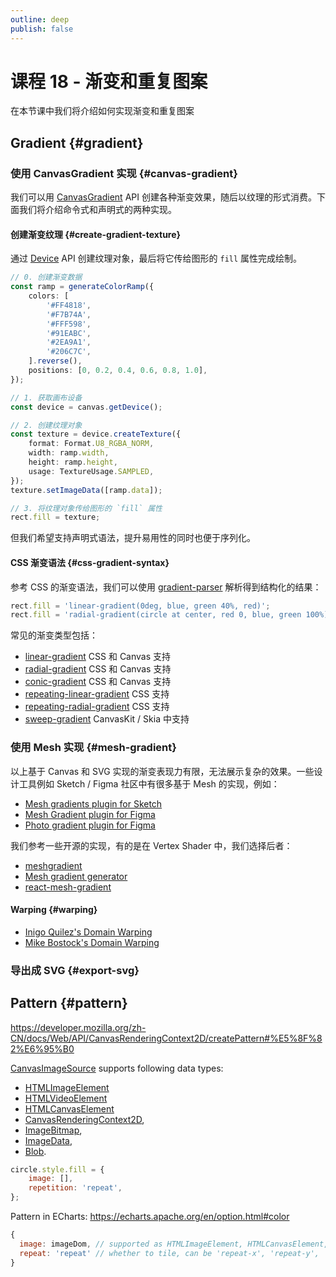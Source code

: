 ```yaml
---
outline: deep
publish: false
---
```


<script setup>
import Gradient from '../../components/Gradient.vue';
import DeclarativeGradient from '../../components/DeclarativeGradient.vue';
</script>

# 课程 18 - 渐变和重复图案

在本节课中我们将介绍如何实现渐变和重复图案

## Gradient {#gradient}

### 使用 CanvasGradient 实现 {#canvas-gradient}

我们可以用 [CanvasGradient] API 创建各种渐变效果，随后以纹理的形式消费。下面我们将介绍命令式和声明式的两种实现。

#### 创建渐变纹理 {#create-gradient-texture}

通过 [Device] API 创建纹理对象，最后将它传给图形的 `fill` 属性完成绘制。

```ts
// 0. 创建渐变数据
const ramp = generateColorRamp({
    colors: [
        '#FF4818',
        '#F7B74A',
        '#FFF598',
        '#91EABC',
        '#2EA9A1',
        '#206C7C',
    ].reverse(),
    positions: [0, 0.2, 0.4, 0.6, 0.8, 1.0],
});

// 1. 获取画布设备
const device = canvas.getDevice();

// 2. 创建纹理对象
const texture = device.createTexture({
    format: Format.U8_RGBA_NORM,
    width: ramp.width,
    height: ramp.height,
    usage: TextureUsage.SAMPLED,
});
texture.setImageData([ramp.data]);

// 3. 将纹理对象传给图形的 `fill` 属性
rect.fill = texture;
```

<Gradient />

但我们希望支持声明式语法，提升易用性的同时也便于序列化。

#### CSS 渐变语法 {#css-gradient-syntax}

参考 CSS 的渐变语法，我们可以使用 [gradient-parser] 解析得到结构化的结果：

```ts
rect.fill = 'linear-gradient(0deg, blue, green 40%, red)';
rect.fill = 'radial-gradient(circle at center, red 0, blue, green 100%)';
```

常见的渐变类型包括：

-   [linear-gradient] CSS 和 Canvas 支持
-   [radial-gradient] CSS 和 Canvas 支持
-   [conic-gradient] CSS 和 Canvas 支持
-   [repeating-linear-gradient] CSS 支持
-   [repeating-radial-gradient] CSS 支持
-   [sweep-gradient] CanvasKit / Skia 中支持

<DeclarativeGradient />

### 使用 Mesh 实现 {#mesh-gradient}

以上基于 Canvas 和 SVG 实现的渐变表现力有限，无法展示复杂的效果。一些设计工具例如 Sketch / Figma 社区中有很多基于 Mesh 的实现，例如：

-   [Mesh gradients plugin for Sketch]
-   [Mesh Gradient plugin for Figma]
-   [Photo gradient plugin for Figma]

我们参考一些开源的实现，有的是在 Vertex Shader 中，我们选择后者：

-   [meshgradient]
-   [Mesh gradient generator]
-   [react-mesh-gradient]

#### Warping {#warping}

-   [Inigo Quilez's Domain Warping]
-   [Mike Bostock's Domain Warping]

### 导出成 SVG {#export-svg}

## Pattern {#pattern}

<https://developer.mozilla.org/zh-CN/docs/Web/API/CanvasRenderingContext2D/createPattern#%E5%8F%82%E6%95%B0>

[CanvasImageSource](https://developer.mozilla.org/zh-CN/docs/Web/API/CanvasImageSource) supports following data types:

-   [HTMLImageElement](https://developer.mozilla.org/zh-CN/docs/Web/API/HTMLImageElement)
-   [HTMLVideoElement](https://developer.mozilla.org/zh-CN/docs/Web/API/HTMLVideoElement)
-   [HTMLCanvasElement](https://developer.mozilla.org/zh-CN/docs/Web/API/HTMLCanvasElement)
-   [CanvasRenderingContext2D](https://developer.mozilla.org/zh-CN/docs/Web/API/CanvasRenderingContext2D),
-   [ImageBitmap](https://developer.mozilla.org/zh-CN/docs/Web/API/ImageBitmap),
-   [ImageData](https://developer.mozilla.org/zh-CN/docs/Web/API/ImageData),
-   [Blob](https://developer.mozilla.org/zh-CN/docs/Web/API/Blob).

```js
circle.style.fill = {
    image: [],
    repetition: 'repeat',
};
```

Pattern in ECharts: <https://echarts.apache.org/en/option.html#color>

```js
{
  image: imageDom, // supported as HTMLImageElement, HTMLCanvasElement, but not path string of SVG
  repeat: 'repeat' // whether to tile, can be 'repeat-x', 'repeat-y', 'no-repeat'
}
```

[CanvasGradient]: https://developer.mozilla.org/en-US/docs/Web/API/CanvasGradient
[Device]: /zh/reference/canvas#getdevice
[linear-gradient]: https://developer.mozilla.org/zh-CN/docs/Web/CSS/gradient/linear-gradient
[radial-gradient]: https://developer.mozilla.org/zh-CN/docs/Web/CSS/gradient/radial-gradient
[repeating-linear-gradient]: https://developer.mozilla.org/zh-CN/docs/Web/CSS/gradient/repeating-linear-gradient
[repeating-radial-gradient]: https://developer.mozilla.org/en-US/docs/Web/CSS/gradient/repeating-radial-gradient
[conic-gradient]: https://developer.mozilla.org/zh-CN/docs/Web/CSS/gradient/conic-gradient
[sweep-gradient]: https://stackoverflow.com/questions/44912075/sweep-gradient-what-it-is-and-its-examples
[gradient-parser]: https://github.com/rafaelcaricio/gradient-parser
[Mesh gradients plugin for Sketch]: https://www.meshgradients.com/
[Mesh Gradient plugin for Figma]: https://www.figma.com/community/plugin/958202093377483021/mesh-gradient
[Photo gradient plugin for Figma]: https://www.figma.com/community/plugin/1438020299097238961/photo-gradient
[meshgradient]: https://meshgradient.com/
[Mesh gradient generator]: https://kevingrajeda.github.io/meshGradient/
[react-mesh-gradient]: https://github.com/JohnnyLeek1/React-Mesh-Gradient
[Inigo Quilez's Domain Warping]: https://iquilezles.org/articles/warp/
[Mike Bostock's Domain Warping]: https://observablehq.com/@mbostock/domain-warping
